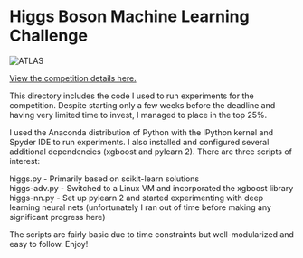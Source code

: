 Higgs Boson Machine Learning Challenge
======

<img src="https://kaggle2.blob.core.windows.net/competitions/kaggle/3887/media/ATLASEXP_image.png" alt="ATLAS" title="ATLAS" />

<a href="http://www.kaggle.com/c/higgs-boson">View the competition details here.</a><br/>

This directory includes the code I used to run experiments for the competition.  Despite starting only a few weeks before the deadline and having very limited time to invest, I managed to place in the top 25%.<br/>

I used the Anaconda distribution of Python with the IPython kernel and Spyder IDE to run experiments.  I also installed and configured several additional dependencies (xgboost and pylearn 2).  There are three scripts of interest:<br/>

higgs.py - Primarily based on scikit-learn solutions<br/>
higgs-adv.py - Switched to a Linux VM and incorporated the xgboost library<br/>
higgs-nn.py - Set up pylearn 2 and started experimenting with deep learning neural nets (unfortunately I ran out of time before making any significant progress here)<br/>

The scripts are fairly basic due to time constraints but well-modularized and easy to follow.  Enjoy!
